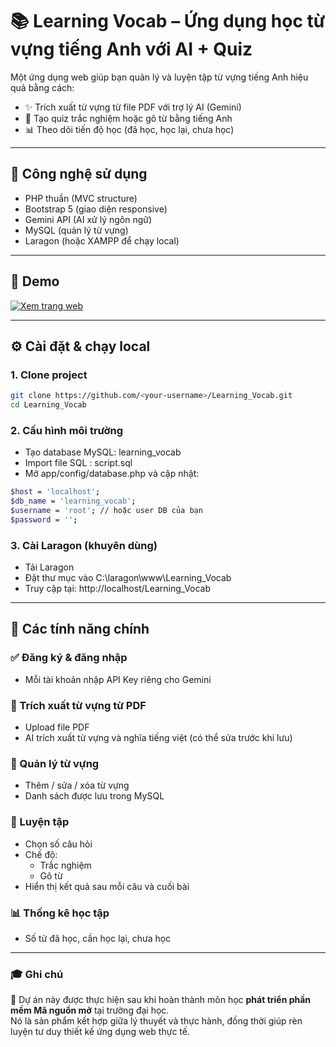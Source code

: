# 📚 Learning Vocab – Ứng dụng học từ vựng tiếng Anh với AI + Quiz

Một ứng dụng web giúp bạn quản lý và luyện tập từ vựng tiếng Anh hiệu quả bằng cách:
- ✨ Trích xuất từ vựng từ file PDF với trợ lý AI (Gemini)
- 🧠 Tạo quiz trắc nghiệm hoặc gõ từ bằng tiếng Anh
- 📊 Theo dõi tiến độ học (đã học, học lại, chưa học)

---

## 🔧 Công nghệ sử dụng

- PHP thuần (MVC structure)
- Bootstrap 5 (giao diện responsive)
- Gemini API (AI xử lý ngôn ngữ)
- MySQL (quản lý từ vựng)
- Laragon (hoặc XAMPP để chạy local)

---

## 🚀 Demo

[![Xem trang web](https://img.shields.io/badge/Xem%20trang%20web-%F0%9F%9A%80-blue?style=for-the-badge)](http://learningvocabulary.free.nf/Learning_Vocab/auth/login)



---

## ⚙️ Cài đặt & chạy local

### 1. Clone project
```bash
git clone https://github.com/<your-username>/Learning_Vocab.git
cd Learning_Vocab
```
### 2. Cấu hình môi trường
- Tạo database MySQL: learning_vocab
- Import file SQL : script.sql
- Mở app/config/database.php và cập nhật:
``` bash
$host = 'localhost';
$db_name = 'learning_vocab';
$username = 'root'; // hoặc user DB của bạn
$password = '';
```
### 3. Cài Laragon (khuyên dùng)
- Tải Laragon
- Đặt thư mục vào C:\laragon\www\Learning_Vocab
- Truy cập tại: http://localhost/Learning_Vocab
  
---

## 🌟 Các tính năng chính
### ✅ Đăng ký & đăng nhập
- Mỗi tài khoản nhập API Key riêng cho Gemini

### 📄 Trích xuất từ vựng từ PDF
- Upload file PDF
- AI trích xuất từ vựng và nghĩa tiếng việt (có thể sửa trước khi lưu)

### 📝 Quản lý từ vựng
- Thêm / sửa / xóa từ vựng
- Danh sách được lưu trong MySQL

### 🧠 Luyện tập
- Chọn số câu hỏi
- Chế độ:
  - Trắc nghiệm
  - Gõ từ
- Hiển thị kết quả sau mỗi câu và cuối bài

### 📊 Thống kê học tập
- Số từ đã học, cần học lại, chưa học

---

### 🎓 Ghi chú
📘 Dự án này được thực hiện sau khi hoàn thành môn học **phát triển phần mềm Mã nguồn mở** tại trường đại học.  
Nó là sản phẩm kết hợp giữa lý thuyết và thực hành, đồng thời giúp rèn luyện tư duy thiết kế ứng dụng web thực tế.

